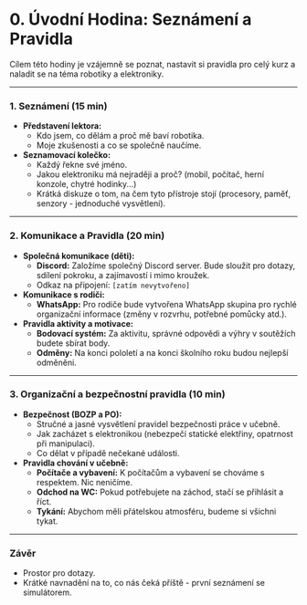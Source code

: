 # 0. Úvodní Hodina: Seznámení a Pravidla

Cílem této hodiny je vzájemně se poznat, nastavit si pravidla pro celý kurz a naladit se na téma robotiky a elektroniky.

---

### 1. Seznámení (15 min)

*   **Představení lektora:**
    *   Kdo jsem, co dělám a proč mě baví robotika.
    *   Moje zkušenosti a co se společně naučíme.
*   **Seznamovací kolečko:**
    *   Každý řekne své jméno.
    *   Jakou elektroniku má nejraději a proč? (mobil, počítač, herní konzole, chytré hodinky...)
    *   Krátká diskuze o tom, na čem tyto přístroje stojí (procesory, paměť, senzory - jednoduché vysvětlení).

---

### 2. Komunikace a Pravidla (20 min)

*   **Společná komunikace (děti):**
    *   **Discord:** Založíme společný Discord server. Bude sloužit pro dotazy, sdílení pokroku, a zajímavostí i mimo kroužek.
    *   Odkaz na připojení: `[zatím nevytvořeno]`
*   **Komunikace s rodiči:**
    *   **WhatsApp:** Pro rodiče bude vytvořena WhatsApp skupina pro rychlé organizační informace (změny v rozvrhu, potřebné pomůcky atd.).
*   **Pravidla aktivity a motivace:**
    *   **Bodovací systém:** Za aktivitu, správné odpovědi a výhry v soutěžích budete sbírat body.
    *   **Odměny:** Na konci pololetí a na konci školního roku budou nejlepší odměněni.

---

### 3. Organizační a bezpečnostní pravidla (10 min)

*   **Bezpečnost (BOZP a PO):**
    *   Stručné a jasné vysvětlení pravidel bezpečnosti práce v učebně.
    *   Jak zacházet s elektronikou (nebezpečí statické elektřiny, opatrnost při manipulaci).
    *   Co dělat v případě nečekané události.
*   **Pravidla chování v učebně:**
    *   **Počítače a vybavení:** K počítačům a vybavení se chováme s respektem. Nic neničíme.
    *   **Odchod na WC:** Pokud potřebujete na záchod, stačí se přihlásit a říct.
    *   **Tykání:** Abychom měli přátelskou atmosféru, budeme si všichni tykat.

---

### Závěr

*   Prostor pro dotazy.
*   Krátké navnadění na to, co nás čeká příště - první seznámení se simulátorem.

